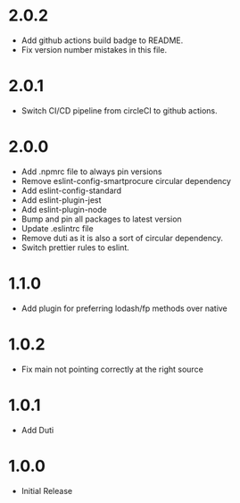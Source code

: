 # 2.0.2

* Add github actions build badge to README.
* Fix version number mistakes in this file.

# 2.0.1

* Switch CI/CD pipeline from circleCI to github actions.

# 2.0.0

* Add .npmrc file to always pin versions
* Remove eslint-config-smartprocure circular dependency
* Add eslint-config-standard
* Add eslint-plugin-jest
* Add eslint-plugin-node
* Bump and pin all packages to latest version
* Update .eslintrc file
* Remove duti as it is also a sort of circular dependency.
* Switch prettier rules to eslint.

# 1.1.0

* Add plugin for preferring lodash/fp methods over native

# 1.0.2

* Fix main not pointing correctly at the right source

# 1.0.1

* Add Duti

# 1.0.0

* Initial Release

